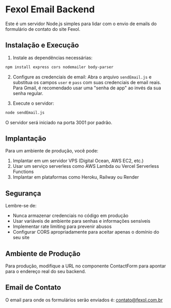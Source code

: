 
# Fexol Email Backend

Este é um servidor Node.js simples para lidar com o envio de emails do formulário de contato do site Fexol.

## Instalação e Execução

1. Instale as dependências necessárias:
```bash
npm install express cors nodemailer body-parser
```

2. Configure as credenciais de email:
Abra o arquivo `sendEmail.js` e substitua os campos `user` e `pass` com suas credenciais de email reais. 
Para Gmail, é recomendado usar uma "senha de app" ao invés da sua senha regular.

3. Execute o servidor:
```bash
node sendEmail.js
```

O servidor será iniciado na porta 3001 por padrão.

## Implantação

Para um ambiente de produção, você pode:

1. Implantar em um servidor VPS (Digital Ocean, AWS EC2, etc.)
2. Usar um serviço serverless como AWS Lambda ou Vercel Serverless Functions
3. Implantar em plataformas como Heroku, Railway ou Render

## Segurança

Lembre-se de:
- Nunca armazenar credenciais no código em produção
- Usar variáveis de ambiente para senhas e informações sensíveis
- Implementar rate limiting para prevenir abusos
- Configurar CORS apropriadamente para aceitar apenas o domínio do seu site

## Ambiente de Produção

Para produção, modifique a URL no componente ContactForm para apontar para o endereço real do seu backend.

## Email de Contato

O email para onde os formulários serão enviados é: contato@fexol.com.br
